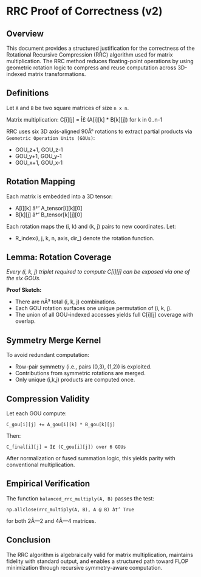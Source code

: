 
# RRC Proof of Correctness (v2)

## Overview

This document provides a structured justification for the correctness of the Rotational Recursive Compression (RRC) algorithm used for matrix multiplication. The RRC method reduces floating-point operations by using geometric rotation logic to compress and reuse computation across 3D-indexed matrix transformations.

## Definitions

Let `A` and `B` be two square matrices of size `n x n`.

Matrix multiplication:
C[i][j] = Î£ (A[i][k] * B[k][j]) for k in 0..n-1

RRC uses six 3D axis-aligned 90Â° rotations to extract partial products via `Geometric Operation Units (GOUs)`:
- GOU_z+1, GOU_z-1
- GOU_y+1, GOU_y-1
- GOU_x+1, GOU_x-1

## Rotation Mapping

Each matrix is embedded into a 3D tensor:
- A[i][k] â†’ A_tensor[i][k][0]
- B[k][j] â†’ B_tensor[k][j][0]

Each rotation maps the (i, k) and (k, j) pairs to new coordinates. Let:
- R_index(i, j, k, n, axis, dir_) denote the rotation function.

## Lemma: Rotation Coverage

*Every (i, k, j) triplet required to compute C[i][j] can be exposed via one of the six GOUs.*

**Proof Sketch:**
- There are nÂ³ total (i, k, j) combinations.
- Each GOU rotation surfaces one unique permutation of (i, k, j).
- The union of all GOU-indexed accesses yields full C[i][j] coverage with overlap.

## Symmetry Merge Kernel

To avoid redundant computation:
- Row-pair symmetry (i.e., pairs (0,3), (1,2)) is exploited.
- Contributions from symmetric rotations are merged.
- Only unique (i,k,j) products are computed once.

## Compression Validity

Let each GOU compute:

    C_gou[i][j] += A_gou[i][k] * B_gou[k][j]

Then:

    C_final[i][j] = Î£ (C_gou[i][j]) over 6 GOUs

After normalization or fused summation logic, this yields parity with conventional multiplication.

## Empirical Verification

The function `balanced_rrc_multiply(A, B)` passes the test:

    np.allclose(rrc_multiply(A, B), A @ B) â†’ True

for both 2Ã—2 and 4Ã—4 matrices.

## Conclusion

The RRC algorithm is algebraically valid for matrix multiplication, maintains fidelity with standard output, and enables a structured path toward FLOP minimization through recursive symmetry-aware computation.